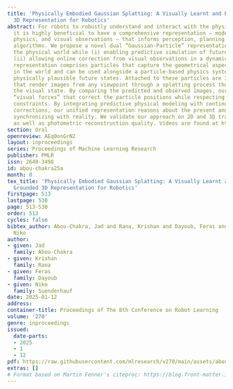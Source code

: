 ```yaml
---
title: 'Physically Embodied Gaussian Splatting: A Visually Learnt and Physically Grounded
  3D Representation for Robotics'
abstract: For robots to robustly understand and interact with the physical world,
  it is highly beneficial to have a comprehensive representation – modelling geometry,
  physics, and visual observations – that informs perception, planning, and control
  algorithms. We propose a novel dual “Gaussian-Particle” representation that models
  the physical world while (i) enabling predictive simulation of future states and
  (ii) allowing online correction from visual observations in a dynamic world. Our
  representation comprises particles that capture the geometrical aspect of objects
  in the world and can be used alongside a particle-based physics system to anticipate
  physically plausible future states. Attached to these particles are 3D Gaussians
  that render images from any viewpoint through a splatting process thus capturing
  the visual state. By comparing the predicted and observed images, our approach generates
  “visual forces” that correct the particle positions while respecting known physical
  constraints. By integrating predictive physical modeling with continuous visually-derived
  corrections, our unified representation reasons about the present and future while
  synchronizing with reality. We validate our approach on 2D and 3D tracking tasks
  as well as photometric reconstruction quality. Videos are found at https://embodied-gaussians.github.io/
section: Oral
openreview: AEq0onGrN2
layout: inproceedings
series: Proceedings of Machine Learning Research
publisher: PMLR
issn: 2640-3498
id: abou-chakra25a
month: 0
tex_title: 'Physically Embodied Gaussian Splatting: A Visually Learnt and Physically
  Grounded 3D Representation for Robotics'
firstpage: 513
lastpage: 530
page: 513-530
order: 513
cycles: false
bibtex_author: Abou-Chakra, Jad and Rana, Krishan and Dayoub, Feras and Suenderhauf,
  Niko
author:
- given: Jad
  family: Abou-Chakra
- given: Krishan
  family: Rana
- given: Feras
  family: Dayoub
- given: Niko
  family: Suenderhauf
date: 2025-01-12
address:
container-title: Proceedings of The 8th Conference on Robot Learning
volume: '270'
genre: inproceedings
issued:
  date-parts:
  - 2025
  - 1
  - 12
pdf: https://raw.githubusercontent.com/mlresearch/v270/main/assets/abou-chakra25a/abou-chakra25a.pdf
extras: []
# Format based on Martin Fenner's citeproc: https://blog.front-matter.io/posts/citeproc-yaml-for-bibliographies/
---
```

